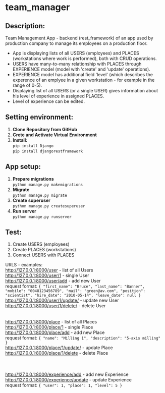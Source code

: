 # team_manager

## Description:
Team Management App - backend (rest_framework) of an app used by production company to manage its employees on a production floor.

* App is displaying lists of all USERS (employees) and PLACES (workstations where work is performed), both with CRUD operations.
* USERS have many-to-many relationship with PLACES through EXPERIENCE model (model with 'create' and 'update' operations).
* EXPERIENCE model has additional field 'level' (which describes the experence of an emplyee in a given workstation - for example in the range of 0-5).
* Displaying list of all USERS (or a single USER) gives information about his level of experience in assigned PLACES.
* Level of experience can be edited.

## Setting environment:
1. **Clone Repository from GitHub** <br />
2. **Crete and Activate Virtual Environment** <br />
3. **Install:** <br />
    `pip install Django` <br />
    `pip install djangorestframework` <br />
    
## App setup:
1. **Prepare migrations** <br />
    `python manage.py makemigrations` <br />
2. **Migrate** <br />
    `python manage.py migrate` <br />
3. **Create superuser** <br />
    `python manage.py createsuperuser` <br />
4. **Run server** <br />
    `python manage.py runserver` <br />
    
## Test:
1. Create USERS (employees)
2. Create PLACES (workstations)
3. Connect USERS with PLACES

URLS - examples: <br />
http://127.0.0.1:8000/user - list of all Users <br />
http://127.0.0.1:8000/user/1 - single User <br />
http://127.0.0.1:8000/user/add - add new User <br />
request format: `{
        "first_name": "Bruce",
        "last_name": "Banner",
        "mobile": "0048123456789",
        "mail": "green@av.com",
        "position": "scientist",
        "hire_date": "2010-05-14",
        "leave_date": null
}` <br />
http://127.0.0.1:8000/user/1/update/ - update new User <br />
http://127.0.0.1:8000/user/1/delete/ - delete User <br />
<br />
<br />
http://127.0.0.1:8000/place - list of all Places <br />
http://127.0.0.1:8000/place/1 - single Place <br />
http://127.0.0.1:8000/place/add - add new Place <br />
request format: `{
        "name": "Milling 1",
        "description": "5-axis milling"
}` <br />
http://127.0.0.1:8000/place/1/update/ - update Place <br />
http://127.0.0.1:8000/place/1/delete - delete Place <br />
<br />    
<br />
http://127.0.0.1:8000/experience/add - add new Experience <br />
http://127.0.0.1:8000/experience/update - update Experience <br />
request format: `{
        "user": 1,
        "place": 1,
        "level": 5
}` <br />
